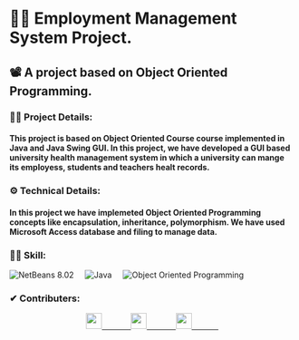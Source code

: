 # 👨‍💻 Employment Management System Project.
## 📽 A project based on Object Oriented Programming.

### 🕵️‍♂️ Project Details:
####  This project is based on Object Oriented Course course implemented in Java and Java Swing GUI. In this project, we have developed a GUI based university health management system in which a university can mange its employess, students and teachers healt records.

### ⚙ Technical Details:
#### In this project we have implemeted Object Oriented Programming concepts like encapsulation, inheritance, polymorphism. We have used Microsoft Access database and filing to manage data.

### 🤹‍♂️ Skill:
![NetBeans 8.02](https://img.shields.io/badge/-NetBeans%208.02-00CCBB?style=for-the-badge&logo=netBeans)&nbsp;&nbsp;&nbsp;&nbsp;
![Java](https://img.shields.io/badge/-Java-55555?style=for-the-badge&logo=java)&nbsp;&nbsp;&nbsp;&nbsp;
![Object Oriented Programming](https://img.shields.io/badge/-Object%20Oriented%20Programming-14A0C4?style=for-the-badge&logo=oop)&nbsp;&nbsp;&nbsp;&nbsp;

### ✔ Contributers:
<p align="center">
  <a href="https://github.com/faraasat">
    <img height="28em" src="https://img.shields.io/badge/Farasat%20Ali-Farasat%20Ali-181717?style=for-the-badge&logo=github"/>&nbsp&nbsp&nbsp&nbsp&nbsp&nbsp&nbsp&nbsp&nbsp&nbsp&nbsp&nbsp
  </a>
  <a href="https://github.com/faraasat">
    <img height="28em" src="https://img.shields.io/badge/Babar%20Ali-Babar%20Ali-181717?style=for-the-badge&logo=github"/>&nbsp&nbsp&nbsp&nbsp&nbsp&nbsp&nbsp&nbsp&nbsp&nbsp&nbsp&nbsp
  </a>
  <a href="https://github.com/faraasat">
    <img height="28em" src="https://img.shields.io/badge/Shafai%20Tahir-Shafai%20Tahir-181717?style=for-the-badge&logo=github"/>&nbsp&nbsp&nbsp&nbsp&nbsp&nbsp&nbsp&nbsp&nbsp&nbsp&nbsp&nbsp
  </a>
</p>
